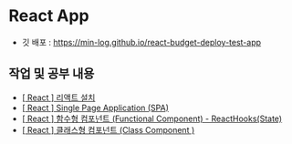 # React App

- 깃 배포 : <a href="https://min-log.github.io/react-budget-deploy-test-app/" target="_blank">https://min-log.github.io/react-budget-deploy-test-app</a>


## 작업 및 공부 내용
- <a href="https://jimin-log.tistory.com/160" > [ React ] 리액트 설치 </a>
- <a href="https://jimin-log.tistory.com/161"> [ React ] Single Page Application (SPA) </a>
- <a href="https://jimin-log.tistory.com/167"> [ React ] 함수형 컴포넌트 (Functional Component) - ReactHooks(State) </a>
- <a href="https://jimin-log.tistory.com/163"> [ React ] 클래스형 컴포넌트 (Class Component ) </a>
